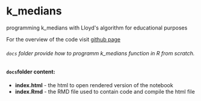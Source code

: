 # k_medians
programming k_medians with Lloyd's algorithm for educational purposes

For the overview of the code visit [github page]()

###### `docs` folder provide how to programm k_medians function in R from scratch. 
#### `docs`folder content: 
* **index.html** - the html to open rendered version of the notebook
* **index.Rmd** - the RMD file used to contain code and compile the html file

